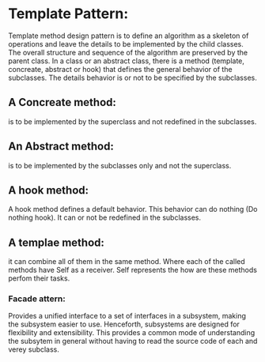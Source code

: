 # Template Pattern:
Template method design pattern is to define an algorithm as a skeleton of operations and leave the details to be implemented by the child classes. The overall structure and sequence of the algorithm are preserved by the parent class. 
In a class or an abstract class, there is a method (template, concreate, abstract or hook) that defines the general behavior of the subclasses. 
The details behavior is or not to be specified by the subclasses.

## A Concreate method: 
is to be implemented by the superclass and not redefined in the subclasses.
## An Abstract method:
is to be implemented by the subclasses only and not the superclass.
## A hook method: 
A hook method defines a default behavior. This behavior can do nothing (Do nothing hook). It can or not be redefined in the subclasses.
## A templae method: 
it can combine all of them in the same method. Where each of the called methods have Self as a receiver. Self represents the how are these
methods perfom their tasks.

### Facade attern:
Provides a unified interface to a set of interfaces in a subsystem, making the subsystem easier to use. Henceforth, subsystems are designed for flexibility and extensibility. This provides a common mode of understanding the subsytem in general without having to read the source code of each and verey subclass.
